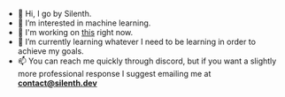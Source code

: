- 👋 Hi, I go by Silenth.
- 👀 I’m interested in machine learning.
- 🔨 I'm working on [this](https://github.com/Silenth1806/Silenth1806/working.md) right now.
- 🌱 I’m currently learning whatever I need to be learning in order to achieve my goals.
- 📫 You can reach me quickly through discord, but if you want a slightly more professional response I suggest emailing me at **contact@silenth.dev**

<!---
Silenth1806/Silenth1806 is a ✨ special ✨ repository because its `README.md` (this file) appears on your GitHub profile.
You can click the Preview link to take a look at your changes.
--->
